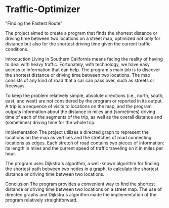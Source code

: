# Traffic-Optimizer
"Finding the Fastest Route"

The project aimed to create a program that finds the shortest distance or driving time between two locations on a street map, optimized not only for distance but also for the shortest driving time given the current traffic conditions.

Introduction
Living in Southern California means facing the reality of having to deal with heavy traffic. Fortunately, with technology, we have easy access to information that can help. The program's main job is to discover the shortest distance or driving time between two locations. The map consists of any kind of road that a car can pass over, such as streets or freeways.

To keep the problem relatively simple, absolute directions (i.e., north, south, east, and west) are not considered by the program or reported in its output. A trip is a sequence of visits to locations on the map, and the program outputs information about the distance in miles and (sometimes) driving time of each of the segments of the trip, as well as the overall distance and (sometimes) driving time for the whole trip.

Implementation
The project utilizes a directed graph to represent the locations on the map as vertices and the stretches of road connecting locations as edges. Each stretch of road contains two pieces of information: its length in miles and the current speed of traffic traveling on it in miles per hour.

The program uses Dijkstra's algorithm, a well-known algorithm for finding the shortest path between two nodes in a graph, to calculate the shortest distance or driving time between two locations.

Conclusion
The program provides a convenient way to find the shortest distance or driving time between two locations on a street map. The use of directed graphs and Dijkstra's algorithm made the implementation of the program relatively straightforward.

